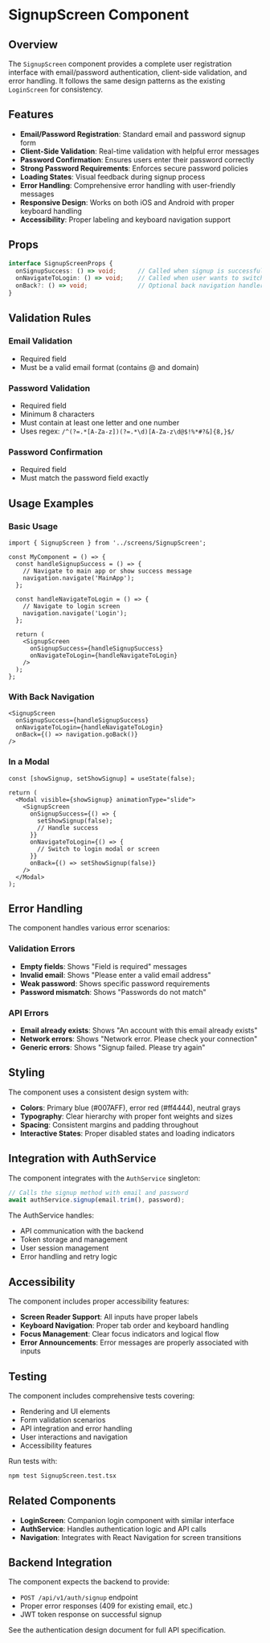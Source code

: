 # SignupScreen Component

## Overview

The `SignupScreen` component provides a complete user registration interface with email/password authentication, client-side validation, and error handling. It follows the same design patterns as the existing `LoginScreen` for consistency.

## Features

- **Email/Password Registration**: Standard email and password signup form
- **Client-Side Validation**: Real-time validation with helpful error messages
- **Password Confirmation**: Ensures users enter their password correctly
- **Strong Password Requirements**: Enforces secure password policies
- **Loading States**: Visual feedback during signup process
- **Error Handling**: Comprehensive error handling with user-friendly messages
- **Responsive Design**: Works on both iOS and Android with proper keyboard handling
- **Accessibility**: Proper labeling and keyboard navigation support

## Props

```typescript
interface SignupScreenProps {
  onSignupSuccess: () => void;      // Called when signup is successful
  onNavigateToLogin: () => void;    // Called when user wants to switch to login
  onBack?: () => void;              // Optional back navigation handler
}
```

## Validation Rules

### Email Validation
- Required field
- Must be a valid email format (contains @ and domain)

### Password Validation
- Required field
- Minimum 8 characters
- Must contain at least one letter and one number
- Uses regex: `/^(?=.*[A-Za-z])(?=.*\d)[A-Za-z\d@$!%*#?&]{8,}$/`

### Password Confirmation
- Required field
- Must match the password field exactly

## Usage Examples

### Basic Usage

```tsx
import { SignupScreen } from '../screens/SignupScreen';

const MyComponent = () => {
  const handleSignupSuccess = () => {
    // Navigate to main app or show success message
    navigation.navigate('MainApp');
  };

  const handleNavigateToLogin = () => {
    // Navigate to login screen
    navigation.navigate('Login');
  };

  return (
    <SignupScreen
      onSignupSuccess={handleSignupSuccess}
      onNavigateToLogin={handleNavigateToLogin}
    />
  );
};
```

### With Back Navigation

```tsx
<SignupScreen
  onSignupSuccess={handleSignupSuccess}
  onNavigateToLogin={handleNavigateToLogin}
  onBack={() => navigation.goBack()}
/>
```

### In a Modal

```tsx
const [showSignup, setShowSignup] = useState(false);

return (
  <Modal visible={showSignup} animationType="slide">
    <SignupScreen
      onSignupSuccess={() => {
        setShowSignup(false);
        // Handle success
      }}
      onNavigateToLogin={() => {
        // Switch to login modal or screen
      }}
      onBack={() => setShowSignup(false)}
    />
  </Modal>
);
```

## Error Handling

The component handles various error scenarios:

### Validation Errors
- **Empty fields**: Shows "Field is required" messages
- **Invalid email**: Shows "Please enter a valid email address"
- **Weak password**: Shows specific password requirements
- **Password mismatch**: Shows "Passwords do not match"

### API Errors
- **Email already exists**: Shows "An account with this email already exists"
- **Network errors**: Shows "Network error. Please check your connection"
- **Generic errors**: Shows "Signup failed. Please try again"

## Styling

The component uses a consistent design system with:
- **Colors**: Primary blue (#007AFF), error red (#ff4444), neutral grays
- **Typography**: Clear hierarchy with proper font weights and sizes
- **Spacing**: Consistent margins and padding throughout
- **Interactive States**: Proper disabled states and loading indicators

## Integration with AuthService

The component integrates with the `AuthService` singleton:

```typescript
// Calls the signup method with email and password
await authService.signup(email.trim(), password);
```

The AuthService handles:
- API communication with the backend
- Token storage and management
- User session management
- Error handling and retry logic

## Accessibility

The component includes proper accessibility features:
- **Screen Reader Support**: All inputs have proper labels
- **Keyboard Navigation**: Proper tab order and keyboard handling
- **Focus Management**: Clear focus indicators and logical flow
- **Error Announcements**: Error messages are properly associated with inputs

## Testing

The component includes comprehensive tests covering:
- Rendering and UI elements
- Form validation scenarios
- API integration and error handling
- User interactions and navigation
- Accessibility features

Run tests with:
```bash
npm test SignupScreen.test.tsx
```

## Related Components

- **LoginScreen**: Companion login component with similar interface
- **AuthService**: Handles authentication logic and API calls
- **Navigation**: Integrates with React Navigation for screen transitions

## Backend Integration

The component expects the backend to provide:
- `POST /api/v1/auth/signup` endpoint
- Proper error responses (409 for existing email, etc.)
- JWT token response on successful signup

See the authentication design document for full API specification.